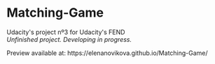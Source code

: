# Matching-Game
Udacity's project nº3 for Udacity's FEND
<br><i>Unfinished project. Developing in progress.</i>
<p>Preview available at: https://elenanovikova.github.io/Matching-Game/ </p>
